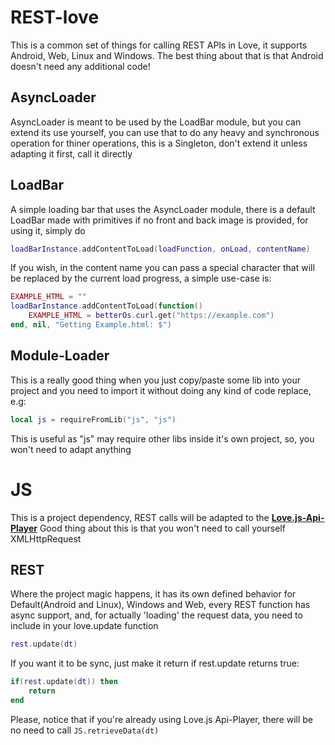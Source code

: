 # REST-love
This is a common set of things for calling REST APIs in Love, it supports Android, Web, Linux and Windows.
The best thing about that is that Android doesn't need any additional code!

## AsyncLoader
AsyncLoader is meant to be used by the LoadBar module, but you can extend its use yourself, you can use that
to do any heavy and synchronous operation for thiner operations, this is a Singleton, don't extend it unless
adapting it first, call it directly

## LoadBar
A simple loading bar that uses the AsyncLoader module, there is a default LoadBar made with primitives if no
front and back image is provided, for using it, simply do
```lua
loadBarInstance.addContentToLoad(loadFunction, onLoad, contentName)
```
If you wish, in the content name you can pass a special character that will be replaced by the current load progress,
a simple use-case is:
```lua
EXAMPLE_HTML = ""
loadBarInstance.addContentToLoad(function()
    EXAMPLE_HTML = betterOs.curl.get("https://example.com")
end, nil, "Getting Example.html: $")
```

## Module-Loader
This is a really good thing when you just copy/paste some lib into your project and you need to import it without doing
any kind of code replace, e.g:
```lua
local js = requireFromLib("js", "js")
```
This is useful as "js" may require other libs inside it's own project, so, you won't need to adapt anything

# JS
This is a project dependency, REST calls will be adapted to the [**Love.js-Api-Player**](https://github.com/MrcSnm/Love.js-Api-Player)
Good thing about this is that you won't need to call yourself XMLHttpRequest


## REST
Where the project magic happens, it has its own defined behavior for Default(Android and Linux), Windows and Web, every REST function has
async support, and, for actually 'loading' the request data, you need to include in your love.update function
```lua
rest.update(dt)
```
If you want it to be sync, just make it return if rest.update returns true:
```lua
if(rest.update(dt)) then
    return
end
```
Please, notice that if you're already using Love.js Api-Player, there will be no need to call `JS.retrieveData(dt)`
